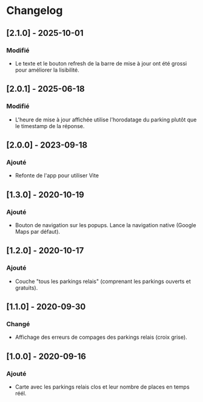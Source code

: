 # Changelog

## [2.1.0] - 2025-10-01
### Modifié
- Le texte et le bouton refresh de la barre de mise à jour ont été grossi pour améliorer la lisibilité.

## [2.0.1] - 2025-06-18
### Modifié
- L'heure de mise à jour affichée utilise l'horodatage du parking plutôt que le timestamp de la réponse.

## [2.0.0] - 2023-09-18
### Ajouté
- Refonte de l'app pour utiliser Vite

## [1.3.0] - 2020-10-19
### Ajouté
- Bouton de navigation sur les popups. Lance la navigation native (Google Maps par défaut).

## [1.2.0] - 2020-10-17
### Ajouté
- Couche "tous les parkings relais" (comprenant les parkings ouverts et gratuits).

## [1.1.0] - 2020-09-30
### Changé
- Affichage des erreurs de compages des parkings relais (croix grise).

## [1.0.0] - 2020-09-16
### Ajouté
- Carte avec les parkings relais clos et leur nombre de places en temps réél.
